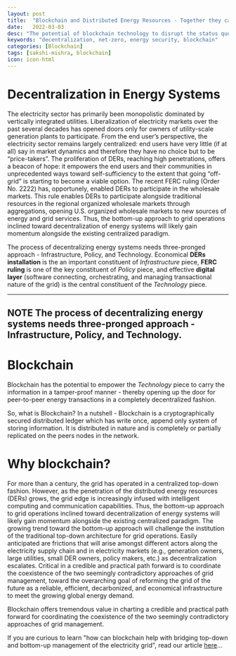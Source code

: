 ```yaml
---
layout: post
title:  "Blockchain and Distributed Energy Resources - Together they can decentralize the energy sector!"
date:   2022-03-03
desc: "The potential of blockchain technology to disrupt the status quo of electricity sector"
keywords: "decentralization, net-zero, energy security, blockchain"
categories: [Blockchain]
tags: [sakshi-mishra, blockchain]
icon: icon-html
---
```


# Decentralization in Energy Systems
The electricity sector has primarily been monopolistic dominated by vertically integrated utilities. Liberalization of electricity markets over the past several decades has opened doors only for owners of utility-scale generation plants to participate. From the end user’s perspective, the electricity sector remains largely centralized: end users have very little (if at all) say in market dynamics and therefore they have no choice but to be “price-takers”. The proliferation of DERs, reaching high penetrations, offers a beacon of hope: it empowers the end users and their communities in unprecedented ways toward self-sufficiency to the extent that going “off-grid” is starting to become a viable option. The recent FERC ruling (Order No. 2222) has, opportunely, enabled DERs to participate in the wholesale markets. This rule enables DERs to participate alongside traditional resources in the regional organized wholesale markets through aggregations, opening U.S. organized wholesale markets to new sources of energy and grid services. Thus, the bottom-up approach to grid operations inclined
toward decentralization of energy systems will likely gain momentum alongside the existing centralized paradigm.

The process of decentralizing energy systems needs three-pronged approach - Infrastructure, Policy, and Technology. Economical **DERs installation** is the an important constituent of _Infrastructure_ piece, **FERC ruling** is one of the key constituent of _Policy_ piece, and effective **digital layer** (software connecting, orchestrating, and managing transactional nature of the grid) is the central constituent of the _Technology_ piece.  

---
**NOTE**
The process of decentralizing energy systems needs three-pronged approach - Infrastructure, Policy, and Technology. 
---

# Blockchain
Blockchain has the potential to empower the _Technology_ piece to carry the information in a tamper-proof manner - thereby opening up the door for peer-to-peer energy transactions in a completely decentralized fashion. 

So, what is Blockchain?
In a nutshell - Blockchain is a cryptographically secured distributed ledger which has write once, append only system of storing information. It is distributed in nature and is completely or partially replicated on the peers nodes in the network.


# Why blockchain?
For more than a century, the grid has operated in a centralized top-down fashion. However, as the penetration of the distributed energy resources (DERs) grows, the grid edge is increasingly infused with intelligent computing and communication capabilities. Thus, the bottom-up approach to grid operations inclined toward decentralization of energy systems will likely gain momentum alongside the existing centralized paradigm. The growing trend toward the bottom-up approach will challenge the institution of the traditional top-down architecture for grid operations. Easily anticipated are frictions that will arise amongst different actors along the electricity supply chain and in electricity markets (e.g., generation owners, large utilities, small DER owners, policy makers, etc.) as decentralization escalates. Critical in a credible and practical path forward is to coordinate the coexistence of the two seemingly contradictory approaches of grid management, toward the overarching goal of reforming the grid of the future as a reliable, efficient, decarbonized, and economical infrastructure to meet the growing global energy demand.

Blockchain offers tremendous value in charting a credible and practical path forward for coordinating the coexistence of the two seemingly contradictory approaches of grid management. 

If you are curious to learn "how can blockchain help with bridging top-down and bottom-up management of the electricity grid", read our article [here](https://www.techrxiv.org/articles/preprint/Blockchain_for_Energy_Systems_Bridging_Top-down_and_Bottom-up_Management_of_the_Electricity_Grid/19319705)...